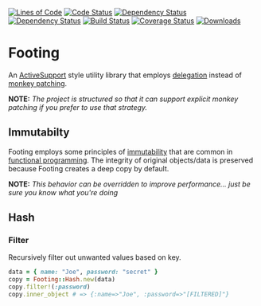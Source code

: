[![Lines of Code](http://img.shields.io/badge/lines_of_code-87-brightgreen.svg?style=flat)](http://blog.codinghorror.com/the-best-code-is-no-code-at-all/)
[![Code Status](http://img.shields.io/codeclimate/github/hopsoft/footing.svg?style=flat)](https://codeclimate.com/github/hopsoft/footing)
[![Dependency Status](http://img.shields.io/gemnasium/hopsoft/footing.svg?style=flat)](https://gemnasium.com/hopsoft/footing)
[![Dependency Status](https://gemnasium.com/hopsoft/footing.svg)](https://gemnasium.com/hopsoft/footing)
[![Build Status](http://img.shields.io/travis/hopsoft/footing.svg?style=flat)](https://travis-ci.org/hopsoft/footing)
[![Coverage Status](https://img.shields.io/coveralls/hopsoft/footing.svg?style=flat)](https://coveralls.io/r/hopsoft/footing?branch=master)
[![Downloads](http://img.shields.io/gem/dt/footing.svg?style=flat)](http://rubygems.org/gems/footing)

# Footing

An [ActiveSupport](https://github.com/rails/rails/tree/master/activesupport)
style utility library that employs [delegation](https://en.wikipedia.org/wiki/Delegation_(programming))
instead of [monkey patching](https://en.wikipedia.org/wiki/Monkey_patch).

__NOTE:__ _The project is structured so that it can support explicit monkey patching if you prefer to use that strategy._

## Immutabilty

Footing employs some principles of [immutability](https://en.wikipedia.org/wiki/Immutable_object) that are common in
[functional programming](https://en.wikipedia.org/wiki/Functional_programming).
The integrity of original objects/data is preserved because Footing creates a deep copy by default.

__NOTE:__ _This behavior can be overridden to improve performance... just be sure you know what you're doing_

## Hash

### Filter

Recursively filter out unwanted values based on key.

```ruby
data = { name: "Joe", password: "secret" }
copy = Footing::Hash.new(data)
copy.filter!(:password)
copy.inner_object # => {:name=>"Joe", :password=>"[FILTERED]"}
```
